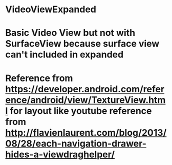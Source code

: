 # VideoViewExpanded

# Basic Video View but not with SurfaceView because surface view can't included in expanded

# Reference from https://developer.android.com/reference/android/view/TextureView.html for layout like youtube reference from http://flavienlaurent.com/blog/2013/08/28/each-navigation-drawer-hides-a-viewdraghelper/
